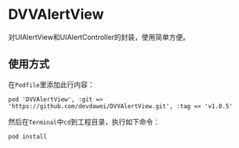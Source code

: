 DVVAlertView
============
对UIAlertView和UIAlertController的封装，使用简单方便。

使用方式
-------
在`Podfile`里添加此行内容：
```
pod 'DVVAlertView', :git => 'https://github.com/devdawei/DVVAlertView.git', :tag => 'v1.0.5'
```

然后在`Terminal`中`cd`到工程目录，执行如下命令：
```
pod install
```
